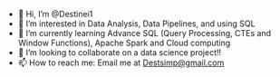 - 👋 Hi, I’m @Destinei1
- 👀 I’m interested in Data Analysis, Data Pipelines, and using SQL
- 🌱 I’m currently learning Advance SQL (Query Processing, CTEs and Window Functions), Apache Spark and Cloud computing
- 💞️ I’m looking to collaborate on a data science project!! 
- 📫 How to reach me: Email me at Destsimp@gmail.com

<!---
Destinei1/Destinei1 is a ✨ special ✨ repository because its `README.md` (this file) appears on your GitHub profile.
You can click the Preview link to take a look at your changes.
--->
